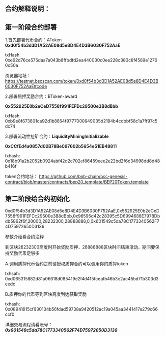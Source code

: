## 合约解释说明：

## 第一阶段合约部署

1.首先部署代币合约：AToken
**0xd0f54b3d3D1A52AE08d5e8D4E4D3B6030F752AaE**  

txHash: 0xe62d76ce575daa7a043b8ffbdfd2ea440030c0ee228c383c8f4589e12760c50a

浏览器地址：https://testnet.bscscan.com/token/0xd0f54b3d3D1A52AE08d5e8D4E4D3B6030F752AaE#code

2.部署质押奖励合约：BToken-award

**0x552925E0b2eCeD7558f991FEFDc29500e3B8dBbb**

txHash: 0xb9e8f673801ca92d1b8854f9777000649035d2194b4cdbbf58c1a7ff97c5dc74

3.部署流动性挖矿合约：**LiquidityMiningInitializable**

**0xCCfEd4a0857d02B78Be097602b5654e51EB48811**

txhash: 0x18b91a2b2052b0924abf42d2c702ef86459eee2e22bd2f6d34998dd8d48b416f

token合约地址：
https://github.com/bnb-chain/bsc-genesis-contract/blob/master/contracts/bep20_template/BEP20Token.template

## 第二阶段给合约初始化

0xd0f54b3d3D1A52AE08d5e8D4E4D3B6030F752AaE,0x552925E0b2eCeD7558f991FEFDc29500e3B8dBbb,0x96595d42c28395c5D6994688E7978Dbdb5862f6f,20000,28232300,28888888,0,0x601549c5da78C1773340562F74D75972650D3136

参数介绍看合约注释

到区块28232300高度时开始奖励质押，28888888区块时间结束活动，期间要保持奖励代币足够多



A.调用质押代币合约之前请授权质押合约可以调用你的质押token

txhsah: 0xd065315882d81a06618d085419e2f4d415fceafb46b3c2ac45bd71b303d3eedc

B.质押你的代币等到区块高度到达获取奖励

txhash: 0x08941915cf630134b56fdad59738a9420512ac19a045aa3441417e279c66ccf0

详细交易流程请看账号：
***0x601549c5da78C1773340562F74D75972650D3136***









